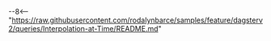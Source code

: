 --8<-- "https://raw.githubusercontent.com/rodalynbarce/samples/feature/dagsterv2/queries/Interpolation-at-Time/README.md"